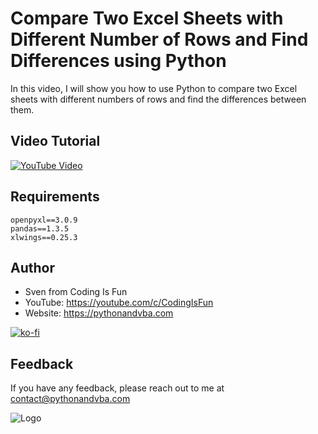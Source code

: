 # Compare Two Excel Sheets with Different Number of Rows and Find Differences using Python

In this video, I will show you how to use Python to compare two Excel sheets with different numbers of rows and find the differences between them.

## Video Tutorial
[![YouTube Video](https://img.youtube.com/vi/D7dEQ9LI-8A/0.jpg)](https://youtu.be/D7dEQ9LI-8A)


## Requirements
```
openpyxl==3.0.9
pandas==1.3.5
xlwings==0.25.3
```

## Author

- Sven from Coding Is Fun
- YouTube: https://youtube.com/c/CodingIsFun
- Website: https://pythonandvba.com

[![ko-fi](https://ko-fi.com/img/githubbutton_sm.svg)](https://ko-fi.com/X7X47Q0EG)

## Feedback

If you have any feedback, please reach out to me at contact@pythonandvba.com

![Logo](https://www.pythonandvba.com/banner-img)

